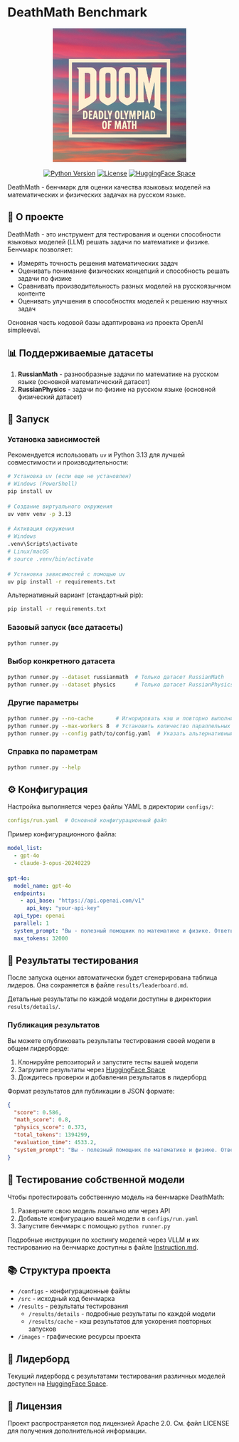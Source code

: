 # DeathMath Benchmark

<p align="center">
  <img src="images/Logo.png" alt="DeathMath Logo" width="300"/>
</p>

<p align="center">
  <a href="https://www.python.org/downloads/"><img src="https://img.shields.io/badge/Python-3.13-blue.svg" alt="Python Version"/></a>
  <a href="https://opensource.org/licenses/Apache-2.0"><img src="https://img.shields.io/badge/License-Apache%202.0-green.svg" alt="License"/></a>
  <a href="https://huggingface.co/spaces/Vikhrmodels/DOoM-lb"><img src="https://img.shields.io/badge/🤗-HuggingFace%20Space-yellow.svg" alt="HuggingFace Space"/></a>
</p>

DeathMath - бенчмарк для оценки качества языковых моделей на математических и физических задачах на русском языке.

## 📖 О проекте

DeathMath - это инструмент для тестирования и оценки способности языковых моделей (LLM) решать задачи по математике и физике. Бенчмарк позволяет:

- Измерять точность решения математических задач
- Оценивать понимание физических концепций и способность решать задачи по физике
- Сравнивать производительность разных моделей на русскоязычном контенте
- Оценивать улучшения в способностях моделей к решению научных задач

Основная часть кодовой базы адаптирована из проекта OpenAI simpleeval.

## 📊 Поддерживаемые датасеты

1. **RussianMath** - разнообразные задачи по математике на русском языке (основной математический датасет)
2. **RussianPhysics** - задачи по физике на русском языке (основной физический датасет)

## 🚀 Запуск

### Установка зависимостей

Рекомендуется использовать `uv` и Python 3.13 для лучшей совместимости и производительности:

```bash
# Установка uv (если еще не установлен)
# Windows (PowerShell)
pip install uv

# Создание виртуального окружения
uv venv venv -p 3.13

# Активация окружения
# Windows
.venv\Scripts\activate
# Linux/macOS
# source .venv/bin/activate

# Установка зависимостей с помощью uv
uv pip install -r requirements.txt
```

Альтернативный вариант (стандартный pip):
```bash
pip install -r requirements.txt
```

### Базовый запуск (все датасеты)

```bash
python runner.py
```

### Выбор конкретного датасета

```bash
python runner.py --dataset russianmath  # Только датасет RussianMath
python runner.py --dataset physics      # Только датасет RussianPhysics
```

### Другие параметры

```bash
python runner.py --no-cache       # Игнорировать кэш и повторно выполнить оценку
python runner.py --max-workers 8  # Установить количество параллельных обработчиков
python runner.py --config path/to/config.yaml  # Указать альтернативный конфиг
```

### Справка по параметрам

```bash
python runner.py --help
```

## ⚙️ Конфигурация

Настройка выполняется через файлы YAML в директории `configs/`:

```yaml
configs/run.yaml  # Основной конфигурационный файл
```

Пример конфигурационного файла:

```yaml
model_list:
  - gpt-4o
  - claude-3-opus-20240229

gpt-4o:
  model_name: gpt-4o
  endpoints:
    - api_base: "https://api.openai.com/v1"
      api_key: "your-api-key"
  api_type: openai
  parallel: 1
  system_prompt: "Вы - полезный помощник по математике и физике. Ответьте на русском языке."
  max_tokens: 32000
```

## 📝 Результаты тестирования

После запуска оценки автоматически будет сгенерирована таблица лидеров.
Она сохраняется в файле `results/leaderboard.md`.

Детальные результаты по каждой модели доступны в директории `results/details/`.

### Публикация результатов

Вы можете опубликовать результаты тестирования своей модели в общем лидерборде:

1. Клонируйте репозиторий и запустите тесты вашей модели
2. Загрузите результаты через [HuggingFace Space](https://huggingface.co/spaces/Vikhrmodels/DOoM-lb)
3. Дождитесь проверки и добавления результатов в лидерборд

Формат результатов для публикации в JSON формате:
```json
{
  "score": 0.586,
  "math_score": 0.8,
  "physics_score": 0.373,
  "total_tokens": 1394299,
  "evaluation_time": 4533.2,
  "system_prompt": "Вы - полезный помощник по математике и физике. Ответьте на русском языке."
}
```

## 🧪 Тестирование собственной модели

Чтобы протестировать собственную модель на бенчмарке DeathMath:

1. Разверните свою модель локально или через API
2. Добавьте конфигурацию вашей модели в `configs/run.yaml`
3. Запустите бенчмарк с помощью `python runner.py`

Подробные инструкции по хостингу моделей через VLLM и их тестированию на бенчмарке доступны в файле [Instruction.md](Instruction.md).

## 📚 Структура проекта

- `/configs` - конфигурационные файлы
- `/src` - исходный код бенчмарка
- `/results` - результаты тестирования
  - `/results/details` - подробные результаты по каждой модели
  - `/results/cache` - кэш результатов для ускорения повторных запусков
- `/images` - графические ресурсы проекта

## 🤗 Лидерборд

Текущий лидерборд с результатами тестирования различных моделей доступен на [HuggingFace Space](https://huggingface.co/spaces/Vikhrmodels/DOoM-lb).

## 📄 Лицензия

Проект распространяется под лицензией Apache 2.0. См. файл LICENSE для получения дополнительной информации.
